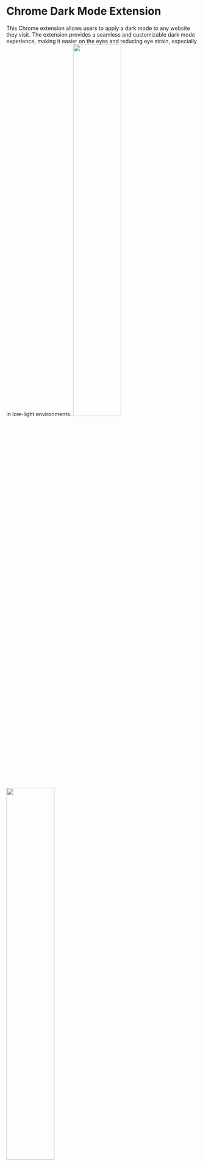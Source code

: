 # Chrome Dark Mode Extension

This Chrome extension allows users to apply a dark mode to any website they visit. The extension provides a seamless and customizable dark mode experience, making it easier on the eyes and reducing eye strain, especially in low-light environments.
<img src="image.png" width="50%">
<img src="image-1.png" width="50%">


## Features

- Toggle dark mode on and off with a single click on the extension icon
- Customize the dark mode colors (background, text, and links) through the options page
- Automatically apply dark mode to new tabs and websites
- Persist user preferences across browser sessions
- Exclude specific elements (e.g., images, videos) from being affected by dark mode

## Installation

1. Download or clone the extension files from the repository.
2. Open Google Chrome and navigate to `chrome://extensions`.
3. Enable "Developer mode" using the toggle switch in the top right corner.
4. Click on "Load unpacked" and select the directory containing the extension files.
5. The Chrome Dark Mode Extension should now be installed and visible in your browser toolbar.

## Usage

- Click on the extension icon in the browser toolbar to toggle dark mode on or off for the current website.
- To customize the dark mode colors, right-click on the extension icon and select "Options".
- In the options page, you can enable or disable dark mode, and choose custom colors for the background, text, and links.
- The extension will automatically apply your preferences to all websites you visit.

## File Structure

- `manifest.json`: The extension manifest file containing metadata and configuration.
- `background.js`: The background script responsible for managing the extension's state and applying dark mode to tabs.
- `content.js`: The content script injected into web pages to apply dark mode styles.
- `dark_mode.css`: The stylesheet containing the dark mode styles.
- `options.html`: The options page HTML template.
- `options.js`: The options page script for handling user preferences.

## Code Overview

### `manifest.json`

The manifest file defines the extension's metadata, permissions, and components. Key components include:

- `permissions`: Specifies the required permissions for the extension to function, such as `storage` and `activeTab`.
- `background`: Defines the background script (`background.js`) responsible for managing the extension's state.
- `content_scripts`: Specifies the content script (`content.js`) to be injected into web pages.
- `options_page`: Defines the options page (`options.html`) for user customization.

### `background.js`

The background script is responsible for managing the extension's state and applying dark mode to tabs. Key functionalities include:

- Storing and retrieving the extension's state (dark mode enabled and custom colors) using `chrome.storage.sync`.
- Listening for extension icon clicks and toggling dark mode on or off.
- Updating the extension icon's title based on the current state.
- Applying dark mode to new tabs and updating tabs when the extension's state changes.

### `content.js`

The content script is injected into web pages and applies the dark mode styles. It communicates with the background script to receive the current extension state and custom colors. Key functionalities include:

- Toggling the `dark-mode` class on the `body` element based on the extension state.
- Applying custom colors to the web page using CSS variables.

### `dark_mode.css`

The stylesheet contains the dark mode styles applied to web pages. It uses CSS variables to allow for custom color theming. The styles are applied to various elements such as the body, headers, paragraphs, links, and more. Images and media elements are excluded from the dark mode styles.

### `options.html` and `options.js`

The options page allows users to customize the dark mode colors and enable/disable the extension. The `options.html` file defines the UI elements, while the `options.js` script handles saving and loading user preferences using `chrome.storage.sync`.

## Limitations and Future Improvements

- The extension may not work perfectly on all websites due to the wide variety of web page structures and styles. In some cases, manual adjustments to the CSS styles might be necessary.
- Future improvements could include more granular control over the elements affected by dark mode, the ability to exclude specific websites, and support for additional customization options.

## Conclusion

The Chrome Dark Mode Extension provides an easy and customizable way to apply a dark theme to websites. By leveraging Chrome's extension APIs and injecting custom styles, the extension offers a seamless dark mode experience across the web. The modular architecture and use of Chrome's storage API allow for easy customization and persistence of user preferences.

Feel free to contribute to the project by submitting pull requests or reporting issues on the GitHub repository. Happy dark mode browsing!

# Chrome ダークモード拡張機能

このChrome拡張機能は、ユーザーが訪問するすべてのウェブサイトにダークモードを適用することができます。シームレスでカスタマイズ可能なダークモード体験を提供し、目の負担を軽減し、特に低照度環境での目の疲れを軽減します。

## 機能

- 拡張機能のアイコンをクリックするだけでダークモードのオン/オフを切り替えられます
- オプションページでダークモードの色（背景、テキスト、リンク）をカスタマイズできます
- 新しいタブやウェブサイトに自動的にダークモードを適用します
- ユーザーの設定をブラウザのセッション間で保持します
- 特定の要素（画像、動画など）がダークモードの影響を受けないようにすることができます

## インストール

1. リポジトリから拡張機能のファイルをダウンロードまたはクローンします。
2. Google Chromeを開き、`chrome://extensions`に移動します。
3. 右上の切り替えスイッチを使用して「デベロッパーモード」を有効にします。
4. 「パッケージ化されていない拡張機能を読み込む」をクリックし、拡張機能のファイルが含まれるディレクトリを選択します。
5. Chrome ダークモード拡張機能がインストールされ、ブラウザのツールバーに表示されます。

## 使用方法

- ブラウザのツールバーにある拡張機能のアイコンをクリックすると、現在のウェブサイトのダークモードのオン/オフが切り替わります。
- ダークモードの色をカスタマイズするには、拡張機能のアイコンを右クリックして「オプション」を選択します。
- オプションページでは、ダークモードの有効/無効を切り替えたり、背景、テキスト、リンクのカスタムカラーを選択したりできます。
- 拡張機能は自動的にユーザーの設定をすべての訪問したウェブサイトに適用します。

## ファイル構成

- `manifest.json`: メタデータと設定を含む拡張機能のマニフェストファイルです。
- `background.js`: 拡張機能の状態を管理し、タブにダークモードを適用するバックグラウンドスクリプトです。
- `content.js`: ダークモードのスタイルを適用するためにウェブページに挿入されるコンテンツスクリプトです。
- `dark_mode.css`: ダークモードのスタイルを含むスタイルシートです。
- `options.html`: オプションページのHTMLテンプレートです。
- `options.js`: ユーザーの設定を処理するオプションページのスクリプトです。

## コードの概要

### `manifest.json`

マニフェストファイルは、拡張機能のメタデータ、権限、コンポーネントを定義します。主要なコンポーネントは次のとおりです。

- `permissions`: 拡張機能が機能するために必要な権限（`storage`や`activeTab`など）を指定します。
- `background`: 拡張機能の状態を管理するバックグラウンドスクリプト（`background.js`）を定義します。
- `content_scripts`: ウェブページに挿入されるコンテンツスクリプト（`content.js`）を指定します。
- `options_page`: ユーザーのカスタマイズ用のオプションページ（`options.html`）を定義します。

### `background.js`

バックグラウンドスクリプトは、拡張機能の状態を管理し、タブにダークモードを適用する役割を担います。主な機能は次のとおりです。

- `chrome.storage.sync`を使用して、拡張機能の状態（ダークモードの有効/無効とカスタムカラー）を保存および取得します。
- 拡張機能のアイコンのクリックをリッスンし、ダークモードのオン/オフを切り替えます。
- 現在の状態に基づいて拡張機能のアイコンのタイトルを更新します。
- 新しいタブにダークモードを適用し、拡張機能の状態が変更されたときにタブを更新します。

### `content.js`

コンテンツスクリプトはウェブページに挿入され、ダークモードのスタイルを適用します。バックグラウンドスクリプトと通信して、現在の拡張機能の状態とカスタムカラーを受け取ります。主な機能は次のとおりです。

- 拡張機能の状態に基づいて、`body`要素に`dark-mode`クラスを切り替えます。
- CSSの変数を使用して、ウェブページにカスタムカラーを適用します。

### `dark_mode.css`

スタイルシートには、ウェブページに適用されるダークモードのスタイルが含まれています。カスタムカラーのテーマ設定を可能にするために、CSS変数を使用しています。スタイルは、body、ヘッダー、段落、リンクなど、さまざまな要素に適用されます。画像やメディア要素は、ダークモードのスタイルから除外されます。

### `options.html`と`options.js`

オプションページでは、ユーザーがダークモードの色をカスタマイズしたり、拡張機能を有効/無効にしたりできます。`options.html`ファイルはUIの要素を定義し、`options.js`スクリプトは`chrome.storage.sync`を使用してユーザーの設定の保存と読み込みを処理します。

## 制限事項と今後の改善点

- ウェブページの構造やスタイルは多種多様であるため、すべてのウェブサイトで完璧に機能するとは限りません。場合によっては、CSSスタイルを手動で調整する必要があるかもしれません。
- 今後の改善点としては、ダークモードの影響を受ける要素をより細かく制御できるようにすること、特定のウェブサイトを除外する機能、追加のカスタマイズオプションのサポートなどが考えられます。

## 結論

Chrome ダークモード拡張機能は、ウェブサイトにダークテーマを適用する簡単でカスタマイズ可能な方法を提供します。Chromeの拡張機能APIを活用し、カスタムスタイルを挿入することで、ウェブ全体でシームレスなダークモード体験を提供します。モジュール式のアーキテクチャとChromeのストレージAPIの使用により、ユーザーの設定を簡単にカスタマイズし、永続化することができます。

GitHubのリポジトリでプルリクエストを送信したり、問題を報告したりすることで、このプロジェクトに貢献してください。ダークモードでのブラウジングをお楽しみください！


